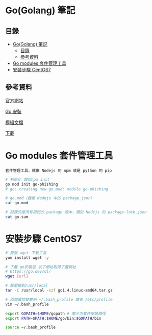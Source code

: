# Go(Golang) 筆記

## 目錄

- [Go(Golang) 筆記](#gogolang-筆記)
	- [目錄](#目錄)
	- [參考資料](#參考資料)
- [Go modules 套件管理工具](#go-modules-套件管理工具)
- [安裝步驟 CentOS7](#安裝步驟-centos7)

## 參考資料

[官方網站](https://go.dev/)

[Go 安裝](https://willh.gitbook.io/build-web-application-with-golang-zhtw/01.0/01.1)

[模組文檔](https://pkg.go.dev/)

[下載](https://go.dev/dl/)

# Go modules 套件管理工具

```
套件管理工具，就像 Nodejs 的 npm 或是 python 的 pip
```

```bash
# 初始化 類似npm init
go mod init go-phishing
# go: creating new go.mod: module go-phishing

# go.mod（就像 Nodejs 中的 package.json）
cat go.mod

# 記錄的是所有用到的 package 版本，類似 Nodejs 的 package-lock.json
cat go.sum
```

# 安裝步驟 CentOS7

```bash
# 安裝 wget 下載工具
yum install wget -y

# 下載 go安裝包 以下網址取得下載網址
# https://go.dev/dl/
wget [url]

# 解壓縮到/usr/local
tar -C /usr/local -xzf go1.4.linux-amd64.tar.gz

# 添加環境變數到 ~/.bash_profile 或者 /etc/profile
vim ~/.bash_profile

export GOPATH=$HOME/gopath # 第三方套件安裝路徑
export PATH=$PATH:$HOME/go/bin:$GOPATH/bin

source ~/.bash_profile
```
